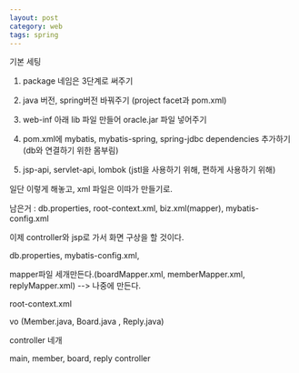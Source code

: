 ```yaml
---
layout: post
category: web
tags: spring
---
```

기본 세팅

1. package 네임은 3단계로 써주기
2. java 버전, spring버전 바꿔주기 (project facet과 pom.xml)

2. web-inf 아래 lib 파일 만들어 oracle.jar 파일 넣어주기
3. pom.xml에 mybatis, mybatis-spring, spring-jdbc dependencies 추가하기 (db와 연결하기 위한 몸부림)
4. jsp-api, servlet-api, lombok (jstl을 사용하기 위해, 편하게 사용하기 위해)




일단 이렇게 해놓고, xml 파일은 이따가 만들기로.

남은거 : db.properties, root-context.xml, biz.xml(mapper), mybatis-config.xml



이제 controller와 jsp로 가서 화면 구상을 할 것이다.



db.properties, mybatis-config.xml,

mapper파일 세개만든다.(boardMapper.xml, memberMapper.xml, replyMapper.xml) --> 나중에 만든다.

root-context.xml



vo (Member.java, Board.java , Reply.java)



controller 네개

main, member, board, reply controller
